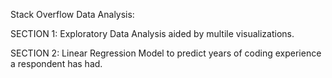 Stack Overflow Data Analysis:

SECTION 1:
Exploratory Data Analysis aided by multile visualizations.

SECTION 2: 
Linear Regression Model to predict years of coding experience a respondent has had.

